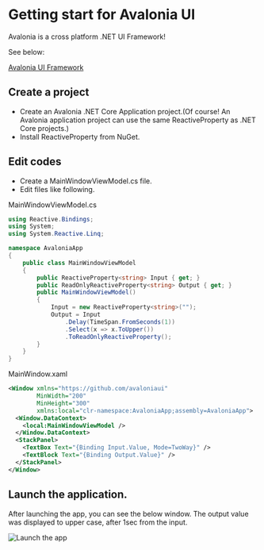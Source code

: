 # Getting start for Avalonia UI

Avalonia is a cross platform .NET UI Framework!

See below:

[Avalonia UI Framework](http://avaloniaui.net/)

## Create a project
- Create an Avalonia .NET Core Application project.(Of course! An Avalonia application project can use the same ReactiveProperty as .NET Core projects.)
- Install ReactiveProperty from NuGet.

## Edit codes
- Create a MainWindowViewModel.cs file.
- Edit files like following.

MainWindowViewModel.cs
```csharp
using Reactive.Bindings;
using System;
using System.Reactive.Linq;

namespace AvaloniaApp
{
    public class MainWindowViewModel
    {
        public ReactiveProperty<string> Input { get; }
        public ReadOnlyReactiveProperty<string> Output { get; }
        public MainWindowViewModel()
        {
            Input = new ReactiveProperty<string>("");
            Output = Input
                .Delay(TimeSpan.FromSeconds(1))
                .Select(x => x.ToUpper())
                .ToReadOnlyReactiveProperty();
        }
    }
}
```

MainWindow.xaml
```xml
<Window xmlns="https://github.com/avaloniaui" 
        MinWidth="200" 
        MinHeight="300"
        xmlns:local="clr-namespace:AvaloniaApp;assembly=AvaloniaApp">
  <Window.DataContext>
    <local:MainWindowViewModel />
  </Window.DataContext>
  <StackPanel>
    <TextBox Text="{Binding Input.Value, Mode=TwoWay}" />
    <TextBlock Text="{Binding Output.Value}" />
  </StackPanel>
</Window>
```

## Launch the application.

After launching the app, you can see the below window.
The output value was displayed to upper case, after 1sec from the input.

![Launch the app](./images/launch-avalonia-app.gif)
